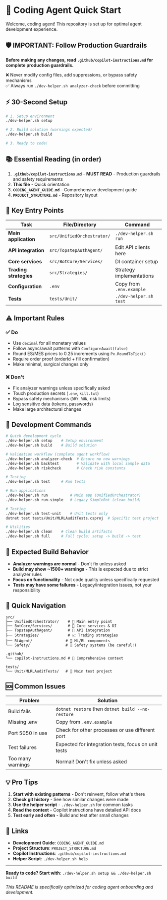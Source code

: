 # 🤖 Coding Agent Quick Start

Welcome, coding agent! This repository is set up for optimal agent development experience.

## 🛡️ IMPORTANT: Follow Production Guardrails

**Before making any changes, read `.github/copilot-instructions.md` for complete production guardrails.**

❌ Never modify config files, add suppressions, or bypass safety mechanisms  
✅ Always run `./dev-helper.sh analyzer-check` before committing  

## ⚡ 30-Second Setup

```bash
# 1. Setup environment
./dev-helper.sh setup

# 2. Build solution (warnings expected)
./dev-helper.sh build

# 3. Ready to code!
```

## 📚 Essential Reading (in order)

1. **`.github/copilot-instructions.md`** - **MUST READ** - Production guardrails and safety requirements
2. **This file** - Quick orientation
3. **`CODING_AGENT_GUIDE.md`** - Comprehensive development guide
4. **`PROJECT_STRUCTURE.md`** - Repository layout

## 🎯 Key Entry Points

| Task | File/Directory | Command |
|------|---------------|---------|
| **Main application** | `src/UnifiedOrchestrator/` | `./dev-helper.sh run` |
| **API integration** | `src/TopstepAuthAgent/` | Edit API clients here |
| **Core services** | `src/BotCore/Services/` | DI container setup |
| **Trading strategies** | `src/Strategies/` | Strategy implementations |
| **Configuration** | `.env` | Copy from `.env.example` |
| **Tests** | `tests/Unit/` | `./dev-helper.sh test` |

## ⚠️ Important Rules

### ✅ Do
- Use `decimal` for all monetary values
- Follow async/await patterns with `ConfigureAwait(false)`
- Round ES/MES prices to 0.25 increments using `Px.RoundToTick()`
- Require order proof (orderId + fill confirmation)
- Make minimal, surgical changes only

### ❌ Don't
- Fix analyzer warnings unless specifically asked
- Touch production secrets (`.env`, `kill.txt`)
- Bypass safety mechanisms (`DRY_RUN`, risk limits)
- Log sensitive data (tokens, passwords)
- Make large architectural changes

## 🔧 Development Commands

```bash
# Quick development cycle
./dev-helper.sh setup    # Setup environment
./dev-helper.sh build    # Build solution

# Validation workflow (complete agent workflow)
./dev-helper.sh analyzer-check  # Ensure no new warnings
./dev-helper.sh backtest        # Validate with local sample data
./dev-helper.sh riskcheck       # Check risk constants

# Testing
./dev-helper.sh test     # Run tests

# Run applications
./dev-helper.sh run          # Main app (UnifiedOrchestrator)
./dev-helper.sh run-simple   # Legacy SimpleBot (clean build)

# Testing
./dev-helper.sh test-unit    # Unit tests only
dotnet test tests/Unit/MLRLAuditTests.csproj  # Specific test project

# Utilities
./dev-helper.sh clean    # Clean build artifacts
./dev-helper.sh full     # Full cycle: setup -> build -> test
```

## 🚨 Expected Build Behavior

- **Analyzer warnings are normal** - Don't fix unless asked
- **Build may show ~1500+ warnings** - This is expected due to strict analyzer rules
- **Focus on functionality** - Not code quality unless specifically requested
- **Tests may have some failures** - Legacy/integration issues, not your responsibility

## 📁 Quick Navigation

```
src/
├── UnifiedOrchestrator/    # 🎯 Main entry point
├── BotCore/Services/       # 🔧 Core services & DI
├── TopstepAuthAgent/       # 🔌 API integration
├── Strategies/             # 📈 Trading strategies
├── RLAgent/               # 🧠 ML/RL components
└── Safety/                # 🚨 Safety systems (be careful!)

.github/
└── copilot-instructions.md # 📖 Comprehensive context

tests/
└── Unit/MLRLAuditTests/   # 🧪 Main test project
```

## 🆘 Common Issues

| Problem | Solution |
|---------|----------|
| Build fails | `dotnet restore` then `dotnet build --no-restore` |
| Missing .env | Copy from `.env.example` |
| Port 5050 in use | Check for other processes or use different port |
| Test failures | Expected for integration tests, focus on unit tests |
| Too many warnings | Normal! Don't fix unless asked |

## 💡 Pro Tips

1. **Start with existing patterns** - Don't reinvent, follow what's there
2. **Check git history** - See how similar changes were made
3. **Use the helper script** - `./dev-helper.sh` for common tasks
4. **Read the context** - Copilot instructions have detailed API docs
5. **Test early and often** - Build and test after small changes

## 🔗 Links

- **Development Guide**: `CODING_AGENT_GUIDE.md`
- **Project Structure**: `PROJECT_STRUCTURE.md`
- **Copilot Instructions**: `.github/copilot-instructions.md`
- **Helper Script**: `./dev-helper.sh help`

---

**Ready to code? Start with**: `./dev-helper.sh setup && ./dev-helper.sh build`

*This README is specifically optimized for coding agent onboarding and development.*